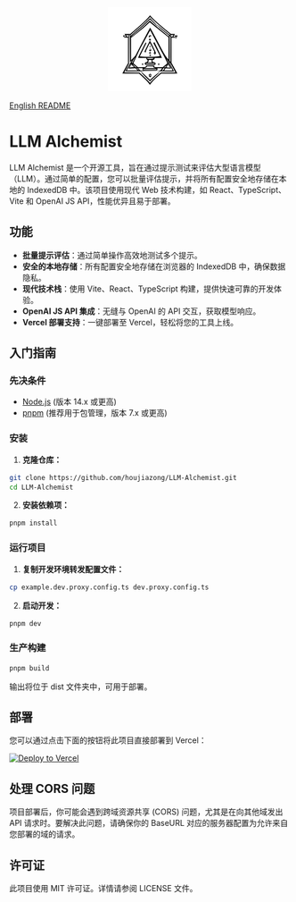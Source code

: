 <div align="center">
<img src="https://raw.githubusercontent.com/houjiazong/llm-alchemist/main/public/logo.svg" width="150" />
</div>

[English README](README.md)

# LLM Alchemist

LLM Alchemist 是一个开源工具，旨在通过提示测试来评估大型语言模型（LLM）。通过简单的配置，您可以批量评估提示，并将所有配置安全地存储在本地的 IndexedDB 中。该项目使用现代 Web 技术构建，如 React、TypeScript、Vite 和 OpenAI JS API，性能优异且易于部署。

## 功能

- **批量提示评估**：通过简单操作高效地测试多个提示。
- **安全的本地存储**：所有配置安全地存储在浏览器的 IndexedDB 中，确保数据隐私。
- **现代技术栈**：使用 Vite、React、TypeScript 构建，提供快速可靠的开发体验。
- **OpenAI JS API 集成**：无缝与 OpenAI 的 API 交互，获取模型响应。
- **Vercel 部署支持**：一键部署至 Vercel，轻松将您的工具上线。

## 入门指南

### 先决条件

- [Node.js](https://nodejs.org/) (版本 14.x 或更高)
- [pnpm](https://pnpm.io/) (推荐用于包管理，版本 7.x 或更高)

### 安装

1. **克隆仓库：**

```bash
git clone https://github.com/houjiazong/LLM-Alchemist.git
cd LLM-Alchemist
```

2. **安装依赖项：**

```bash
pnpm install
```

### 运行项目

1. **复制开发环境转发配置文件：**

```bash
cp example.dev.proxy.config.ts dev.proxy.config.ts
```

2. **启动开发：**

```bash
pnpm dev
```

### 生产构建

```bash
pnpm build
```

输出将位于 dist 文件夹中，可用于部署。

## 部署

您可以通过点击下面的按钮将此项目直接部署到 Vercel：

[![Deploy to Vercel](https://vercel.com/button)](https://vercel.com/new/git/external?repository-url=https://github.com/houjiazong/llm-alchemist)

## 处理 CORS 问题

项目部署后，你可能会遇到跨域资源共享 (CORS) 问题，尤其是在向其他域发出 API 请求时。要解决此问题，请确保你的 BaseURL 对应的服务器配置为允许来自您部署的域的请求。

## 许可证

此项目使用 MIT 许可证。详情请参阅 LICENSE 文件。
